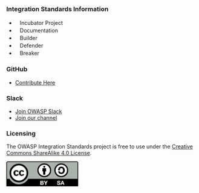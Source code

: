 ### Integration Standards Information

* <i class="fas fa-egg" style="font-size: 1.2em; color:#3468AC;"></i><span style="font-size:1.0em;padding-left:12px;">Incubator Project</span>
* <i class="fas fa-book" style="font-size: 1.2em; color:#233e81;"></i><span style="font-size:1.0em;padding-left:12px;">Documentation</span>
* <i class="fas fa-toolbox" style="font-size: 1.2em; color:#233e81;"></i><span style="font-size:1.0em;padding-left:12px;">Builder</span> 
* <i class="fas fa-shield-alt" style="font-size: 1.2em; color:#233e81;"></i><span style="font-size:1.0em;padding-left:12px;">Defender</span>
* <i class="fas fa-hammer" style="font-size: 1.2em; color:#233e81;"></i><span style="font-size:1.0em;padding-left:12px;">Breaker</span>

### GitHub
* [Contribute Here](https://github.com/northdpole/www-project-integration-standards/tree/master/scripts/lambda)

### Slack

* [Join OWASP Slack](https://owasp-slack.herokuapp.com/)
* [Join our channel](https://owasp.slack.com/archives/CPMEWT342)

### Licensing

The OWASP Integration Standards project is free to use under the [Creative Commons ShareAlike 4.0 License](https://creativecommons.org/licenses/by-sa/4.0/legalcode).

![CC License](assets/images/cc_license_small.png)
